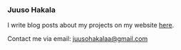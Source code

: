 ### Juuso Hakala

I write blog posts about my projects on my website [here](https://juusohakala.com).

Contact me via email: juusohakalaa@gmail.com
